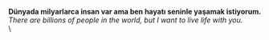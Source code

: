 **Dünyada milyarlarca insan var ama ben hayatı seninle yaşamak istiyorum.**\
*There are billions of people in the world, but I want to live life with you.*\
\
